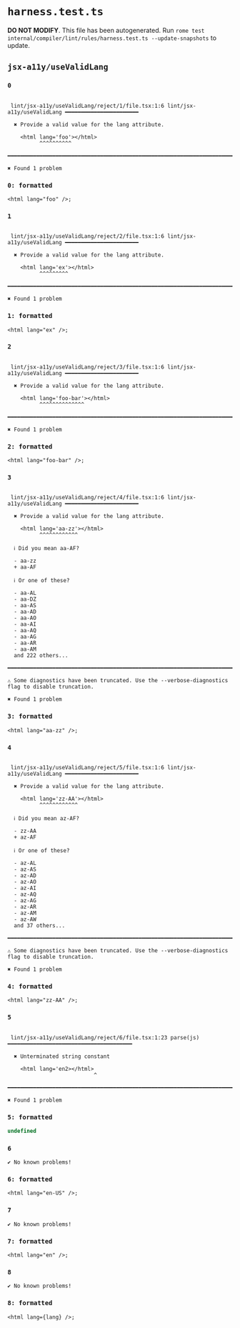# `harness.test.ts`

**DO NOT MODIFY**. This file has been autogenerated. Run `rome test internal/compiler/lint/rules/harness.test.ts --update-snapshots` to update.

## `jsx-a11y/useValidLang`

### `0`

```

 lint/jsx-a11y/useValidLang/reject/1/file.tsx:1:6 lint/jsx-a11y/useValidLang ━━━━━━━━━━━━━━━━━━━━━━━

  ✖ Provide a valid value for the lang attribute.

    <html lang='foo'></html>
          ^^^^^^^^^^

━━━━━━━━━━━━━━━━━━━━━━━━━━━━━━━━━━━━━━━━━━━━━━━━━━━━━━━━━━━━━━━━━━━━━━━━━━━━━━━━━━━━━━━━━━━━━━━━━━━━

✖ Found 1 problem

```

### `0: formatted`

```
<html lang="foo" />;

```

### `1`

```

 lint/jsx-a11y/useValidLang/reject/2/file.tsx:1:6 lint/jsx-a11y/useValidLang ━━━━━━━━━━━━━━━━━━━━━━━

  ✖ Provide a valid value for the lang attribute.

    <html lang='ex'></html>
          ^^^^^^^^^

━━━━━━━━━━━━━━━━━━━━━━━━━━━━━━━━━━━━━━━━━━━━━━━━━━━━━━━━━━━━━━━━━━━━━━━━━━━━━━━━━━━━━━━━━━━━━━━━━━━━

✖ Found 1 problem

```

### `1: formatted`

```
<html lang="ex" />;

```

### `2`

```

 lint/jsx-a11y/useValidLang/reject/3/file.tsx:1:6 lint/jsx-a11y/useValidLang ━━━━━━━━━━━━━━━━━━━━━━━

  ✖ Provide a valid value for the lang attribute.

    <html lang='foo-bar'></html>
          ^^^^^^^^^^^^^^

━━━━━━━━━━━━━━━━━━━━━━━━━━━━━━━━━━━━━━━━━━━━━━━━━━━━━━━━━━━━━━━━━━━━━━━━━━━━━━━━━━━━━━━━━━━━━━━━━━━━

✖ Found 1 problem

```

### `2: formatted`

```
<html lang="foo-bar" />;

```

### `3`

```

 lint/jsx-a11y/useValidLang/reject/4/file.tsx:1:6 lint/jsx-a11y/useValidLang ━━━━━━━━━━━━━━━━━━━━━━━

  ✖ Provide a valid value for the lang attribute.

    <html lang='aa-zz'></html>
          ^^^^^^^^^^^^

  ℹ Did you mean aa-AF?

  - aa-zz
  + aa-AF

  ℹ Or one of these?

  - aa-AL
  - aa-DZ
  - aa-AS
  - aa-AD
  - aa-AO
  - aa-AI
  - aa-AQ
  - aa-AG
  - aa-AR
  - aa-AM
  and 222 others...

━━━━━━━━━━━━━━━━━━━━━━━━━━━━━━━━━━━━━━━━━━━━━━━━━━━━━━━━━━━━━━━━━━━━━━━━━━━━━━━━━━━━━━━━━━━━━━━━━━━━

⚠ Some diagnostics have been truncated. Use the --verbose-diagnostics flag to disable truncation.

✖ Found 1 problem

```

### `3: formatted`

```
<html lang="aa-zz" />;

```

### `4`

```

 lint/jsx-a11y/useValidLang/reject/5/file.tsx:1:6 lint/jsx-a11y/useValidLang ━━━━━━━━━━━━━━━━━━━━━━━

  ✖ Provide a valid value for the lang attribute.

    <html lang='zz-AA'></html>
          ^^^^^^^^^^^^

  ℹ Did you mean az-AF?

  - zz-AA
  + az-AF

  ℹ Or one of these?

  - az-AL
  - az-AS
  - az-AD
  - az-AO
  - az-AI
  - az-AQ
  - az-AG
  - az-AR
  - az-AM
  - az-AW
  and 37 others...

━━━━━━━━━━━━━━━━━━━━━━━━━━━━━━━━━━━━━━━━━━━━━━━━━━━━━━━━━━━━━━━━━━━━━━━━━━━━━━━━━━━━━━━━━━━━━━━━━━━━

⚠ Some diagnostics have been truncated. Use the --verbose-diagnostics flag to disable truncation.

✖ Found 1 problem

```

### `4: formatted`

```
<html lang="zz-AA" />;

```

### `5`

```

 lint/jsx-a11y/useValidLang/reject/6/file.tsx:1:23 parse(js) ━━━━━━━━━━━━━━━━━━━━━━━━━━━━━━━━━━━━━━━

  ✖ Unterminated string constant

    <html lang='en2></html>
                           ^

━━━━━━━━━━━━━━━━━━━━━━━━━━━━━━━━━━━━━━━━━━━━━━━━━━━━━━━━━━━━━━━━━━━━━━━━━━━━━━━━━━━━━━━━━━━━━━━━━━━━

✖ Found 1 problem

```

### `5: formatted`

```javascript
undefined
```

### `6`

```
✔ No known problems!

```

### `6: formatted`

```
<html lang="en-US" />;

```

### `7`

```
✔ No known problems!

```

### `7: formatted`

```
<html lang="en" />;

```

### `8`

```
✔ No known problems!

```

### `8: formatted`

```
<html lang={lang} />;

```
